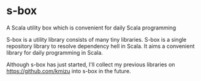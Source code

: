 # s-box

A Scala utility box which is convenient for daily Scala programming

S-box is a utility library consists of many tiny libraries. S-box is a single repository library to resolve dependency hell in Scala. It aims a convenient library for daily programming in Scala.

Although s-box has just started, I'll collect my previous libraries on 
https://github.com/kmizu into s-box in the future.

